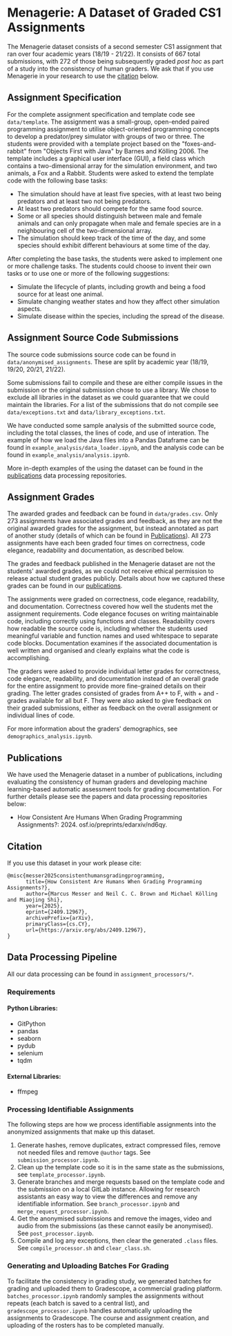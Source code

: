 # Menagerie: A Dataset of Graded CS1 Assignments
The Menagerie dataset consists of a second semester CS1 assignment that ran over four academic years (18/19 - 21/22).
It consists of 667 total submissions, with 272 of those being subsequently graded _post hoc_ 
as part of a study into the consistency of human graders.
We ask that if you use Menagerie in your research to use the [citation](#citation) below.

## Assignment Specification
For the complete assignment specification and template code see ```data/template```.
The assignment was a small-group, open-ended paired programming assignment to utilise object-oriented programming concepts to develop a predator/prey simulator with groups of two or three.
The students were provided with a template project based on the "foxes-and-rabbit" from "Objects First with Java" by Barnes and Kölling 2006.
The template includes a graphical user interface (GUI), a field class which contains a two-dimensional array for the simulation environment, and two animals, a Fox and a Rabbit.
Students were asked to extend the template code with the following base tasks:
- The simulation should have at least five species, with at least two being predators and at least two not being predators.
- At least two predators should compete for the same food source.
- Some or all species should distinguish between male and female animals and can only propagate when male and female species are in a neighbouring cell of the two-dimensional array.
- The simulation should keep track of the time of the day, and some species should exhibit different behaviours at some time of the day.

After completing the base tasks, the students were asked to implement one or more challenge tasks.
The students could choose to invent their own tasks or to use one or more of the following suggestions:
- Simulate the lifecycle of plants, including growth and being a food source for at least one animal.
- Simulate changing weather states and how they affect other simulation aspects.
- Simulate disease within the species, including the spread of the disease.

## Assignment Source Code Submissions
The source code submissions source code can be found in ```data/anonymised_assignments```.
These are split by academic year (18/19, 19/20, 20/21, 21/22).

Some submissions fail to compile and these are either compile issues in the submission or the original submission chose
to use a library. We chose to exclude all libraries in the dataset as we could guarantee that we could maintain the libraries.
For a list of the submissions that do not compile see `data/exceptions.txt` and `data/library_exceptions.txt`.

We have conducted some sample analysis of the submitted source code, including the total classes, the lines of code, and use of interation.
The example of how we load the Java files into a Pandas Dataframe can be found in ```example_analysis/data_loader.ipynb```,
and the analysis code can be found in ```example_analysis/analysis.ipynb```.

More in-depth examples of the using the dataset can be found in the [publications](#publications) data processing repositories.

## Assignment Grades
The awarded grades and feedback can be found in ```data/grades.csv```.
Only 273 assignments have associated grades and feedback, as they are not the original awarded grades for
the assignment, but instead annotated as part of another study (details of which can be found in [Publications](#publications)).
All 273 assignments have each been graded four times on correctness, code elegance, readability and documentation, as described below.

The grades and feedback published in the Menagerie dataset are not the students' awarded grades, as we could not receive ethical permission to release actual student grades publicly.
Details about how we captured these grades can be found in our [publications](#publications).

The assignments were graded on correctness, code elegance, readability, and documentation.
Correctness covered how well the students met the assignment requirements.
Code elegance focuses on writing maintainable code, including correctly using functions and classes.
Readability covers how readable the source code is, including whether the students used meaningful variable and function names and used whitespace to separate code blocks.
Documentation examines if the associated documentation is well written and organised and clearly explains what the code is accomplishing.

The graders were asked to provide individual letter grades for correctness, code elegance, readability, and documentation instead of an overall grade for the entire assignment to provide more fine-grained details on their grading.
The letter grades consisted of grades from A++ to F, with + and - grades available for all but F.
They were also asked to give feedback on their graded submissions, either as feedback on the overall assignment or individual lines of code.

For more information about the graders' demographics, see ```demographics_analysis.ipynb```.

## Publications
We have used the Menagerie dataset in a number of publications, including evaluating the consistency of human graders and
developing machine learning-based automatic assessment tools for grading documentation.
For further details please see the papers and data processing repositories below:

- How Consistent Are Humans When Grading Programming Assignments?: 2024. osf.io/preprints/edarxiv/nd6qy.

## Citation
If you use this dataset in your work please cite:
```
@misc{messer2025consistenthumansgradingprogramming,
      title={How Consistent Are Humans When Grading Programming Assignments?}, 
      author={Marcus Messer and Neil C. C. Brown and Michael Kölling and Miaojing Shi},
      year={2025},
      eprint={2409.12967},
      archivePrefix={arXiv},
      primaryClass={cs.CY},
      url={https://arxiv.org/abs/2409.12967}, 
}
```

## Data Processing Pipeline
All our data processing can be found in ```assignment_processors/*```.

### Requirements
#### Python Libraries:
- GitPython
- pandas
- seaborn
- pydub
- selenium
- tqdm
#### External Libraries:
- ffmpeg

### Processing Identifiable Assignments
The following steps are how we process identifiable assignments into the anonymized assignments that make up this dataset.

1. Generate hashes, remove duplicates, extract compressed files, remove not needed files and remove ```@author``` tags.
   See ```submission_processor.ipynb```.
2. Clean up the template code so it is in the same state as the submissions, see ```template_processor.ipynb```.
3. Generate branches and merge requests based on the template code and the submission on a local GitLab instance. 
   Allowing for research assistants an easy way to view the differences and remove any identifiable information.
   See ```branch_processor.ipynb``` and ```merge_request_processor.ipynb```.
4. Get the anonymised submissions and remove the images, video and audio from the submissions (as these cannot easily be anonymised).
   See ```post_processor.ipynb```.
5. Compile and log any exceptions, then clear the generated `.class` files. See ```compile_processor.sh``` and ```clear_class.sh```.

### Generating and Uploading Batches For Grading
To facilitate the consistency in grading study, we generated batches for grading and uploaded them to Gradescope, a commercial grading platform.
```batches_processor.ipynb``` randomly samples the assignments without repeats (each batch is saved to a central list),
and ```gradescope_processor.ipynb``` handles automatically uploading the assignments to Gradescope.
The course and assignment creation, and uploading of the rosters has to be completed manually.
